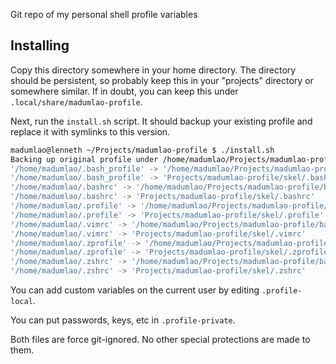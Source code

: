 Git repo of my personal shell profile variables

## Installing
Copy this directory somewhere in your home directory. The directory should be persistent, so probably keep this in your "projects" directory or somewhere similar. If in doubt, you can keep this under `.local/share/madumlao-profile`.

Next, run the `install.sh` script. It should backup your existing profile and replace it with symlinks to this version.

~~~ sh
madumlao@lenneth ~/Projects/madumlao-profile $ ./install.sh 
Backing up original profile under /home/madumlao/Projects/madumlao-profile/backup
'/home/madumlao/.bash_profile' -> '/home/madumlao/Projects/madumlao-profile/backup/.bash_profile'
'/home/madumlao/.bash_profile' -> 'Projects/madumlao-profile/skel/.bash_profile'
'/home/madumlao/.bashrc' -> '/home/madumlao/Projects/madumlao-profile/backup/.bashrc'
'/home/madumlao/.bashrc' -> 'Projects/madumlao-profile/skel/.bashrc'
'/home/madumlao/.profile' -> '/home/madumlao/Projects/madumlao-profile/backup/.profile'
'/home/madumlao/.profile' -> 'Projects/madumlao-profile/skel/.profile'
'/home/madumlao/.vimrc' -> '/home/madumlao/Projects/madumlao-profile/backup/.vimrc'
'/home/madumlao/.vimrc' -> 'Projects/madumlao-profile/skel/.vimrc'
'/home/madumlao/.zprofile' -> '/home/madumlao/Projects/madumlao-profile/backup/.zprofile'
'/home/madumlao/.zprofile' -> 'Projects/madumlao-profile/skel/.zprofile'
'/home/madumlao/.zshrc' -> '/home/madumlao/Projects/madumlao-profile/backup/.zshrc'
'/home/madumlao/.zshrc' -> 'Projects/madumlao-profile/skel/.zshrc'
~~~

You can add custom variables on the current user by editing `.profile-local`.

You can put passwords, keys, etc in `.profile-private`.

Both files are force git-ignored. No other special protections are made to them.
